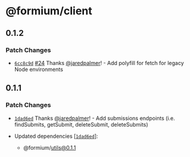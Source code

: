 # @formium/client

## 0.1.2

### Patch Changes

- [`6cc8c9d`](https://github.com/formium/formium/commit/6cc8c9da092ed2f15bd78d5c36edbb3604969c4e) [#24](https://github.com/formium/formium/pull/24) Thanks [@jaredpalmer](https://github.com/jaredpalmer)! - Add polyfill for fetch for legacy Node environments

## 0.1.1

### Patch Changes

- [`1dad6ed`](https://github.com/formium/formium/commit/1dad6ed80313088e7d853167b7a31e337d81d2a0) Thanks [@jaredpalmer](https://github.com/jaredpalmer)! - Add submissions endpoints (i.e. findSubmits, getSubmit, deleteSubmit, deleteSubmits)

- Updated dependencies [[`1dad6ed`](https://github.com/formium/formium/commit/1dad6ed80313088e7d853167b7a31e337d81d2a0)]:
  - @formium/utils@0.1.1

